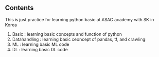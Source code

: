 ## Contents
This is just practice for learning python basic at ASAC academy with SK in Korea

1. Basic : learning basic concepts and function of python
2. Datahandling : learning basic ceoncept of pandas, tf, and crawling
3. ML : learning basic ML code
4. DL : learning basic DL code
